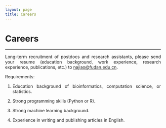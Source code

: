 ```yaml
---
layout: page
title: Careers
---
```

<style>
p {
    text-align: justify;
}
</style>

<div class="container-lg">
    <div class="row">
        <div class="col-lg-12">
            <h1>Careers</h1>
            <hr/>
        </div>
    </div>
</div>



Long-term recruitment of postdocs and research assistants, please send your resume (education background, work experience, research experience, publications, etc.) to [najiao@fudan.edu.cn](mailto:najiao@fudan.edu.cn).

Requirements:

1. Education background of bioinformatics, computation science, or statistics.

2. Strong programming skills (Python or R).

3. Strong machine learning background. 

4. Experience in writing and publishing articles in English. 


